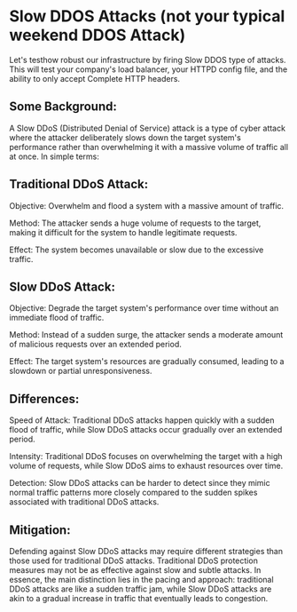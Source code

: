 # Slow DDOS Attacks (not your typical weekend DDOS Attack)

Let's testhow robust our infrastructure by firing Slow DDOS type of attacks.
This will test your company's load balancer, your HTTPD config file, and the ability to only accept Complete HTTP headers.

## Some Background:
A Slow DDoS (Distributed Denial of Service) attack is a type of cyber attack where the attacker deliberately slows down the target system's performance rather than overwhelming it with a massive volume of traffic all at once. In simple terms:

## Traditional DDoS Attack:

Objective: Overwhelm and flood a system with a massive amount of traffic.

Method: The attacker sends a huge volume of requests to the target, making it difficult for the system to handle legitimate requests.

Effect: The system becomes unavailable or slow due to the excessive traffic.


## Slow DDoS Attack:

Objective: Degrade the target system's performance over time without an immediate flood of traffic.

Method: Instead of a sudden surge, the attacker sends a moderate amount of malicious requests over an extended period.

Effect: The target system's resources are gradually consumed, leading to a slowdown or partial unresponsiveness.


## Differences:

Speed of Attack: Traditional DDoS attacks happen quickly with a sudden flood of traffic, while Slow DDoS attacks occur gradually over an extended period.

Intensity: Traditional DDoS focuses on overwhelming the target with a high volume of requests, while Slow DDoS aims to exhaust resources over time.

Detection: Slow DDoS attacks can be harder to detect since they mimic normal traffic patterns more closely compared to the sudden spikes associated with traditional DDoS attacks.


## Mitigation: 

Defending against Slow DDoS attacks may require different strategies than those used for traditional DDoS attacks. Traditional DDoS protection measures may not be as effective against slow and subtle attacks.
In essence, the main distinction lies in the pacing and approach: traditional DDoS attacks are like a sudden traffic jam, while Slow DDoS attacks are akin to a gradual increase in traffic that eventually leads to congestion.






